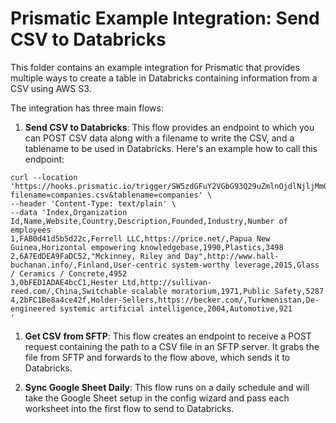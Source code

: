 # Prismatic Example Integration: Send CSV to Databricks

This folder contains an example integration for Prismatic that provides multiple ways to create a table in Databricks containing information from a CSV using AWS S3.

The integration has three main flows:

1. **Send CSV to Databricks**: This flow provides an endpoint to which you can POST CSV data along with a filename to write the CSV, and a tablename to be used in Databricks. Here's an example how to call this endpoint:

```
curl --location 'https://hooks.prismatic.io/trigger/SW5zdGFuY2VGbG93Q29uZmlnOjdlNjljMmQ5LTk5ZjQtNGE4NC05ZTlhLTFmYjM1MWYzMTkxYg==?filename=companies.csv&tablename=companies' \
--header 'Content-Type: text/plain' \
--data 'Index,Organization Id,Name,Website,Country,Description,Founded,Industry,Number of employees
1,FAB0d41d5b5d22c,Ferrell LLC,https://price.net/,Papua New Guinea,Horizontal empowering knowledgebase,1990,Plastics,3498
2,6A7EdDEA9FaDC52,"Mckinney, Riley and Day",http://www.hall-buchanan.info/,Finland,User-centric system-worthy leverage,2015,Glass / Ceramics / Concrete,4952
3,0bFED1ADAE4bcC1,Hester Ltd,http://sullivan-reed.com/,China,Switchable scalable moratorium,1971,Public Safety,5287
4,2bFC1Be8a4ce42f,Holder-Sellers,https://becker.com/,Turkmenistan,De-engineered systemic artificial intelligence,2004,Automotive,921
'
```

1. **Get CSV from SFTP**: This flow creates an endpoint to receive a POST request containing the path to a CSV file in an SFTP server. It grabs the file from SFTP and forwards to the flow above, which sends it to Databricks.

2. **Sync Google Sheet Daily**: This flow runs on a daily schedule and will take the Google Sheet setup in the config wizard and pass each worksheet into the first flow to send to Databricks.
